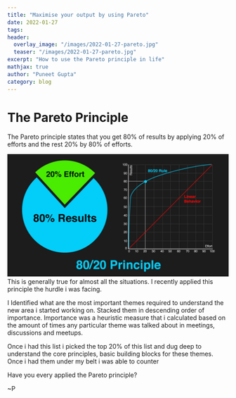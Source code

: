 ```yaml
---
title: "Maximise your output by using Pareto"
date: 2022-01-27
tags:
header:
  overlay_image: "/images/2022-01-27-pareto.jpg"
  teaser: "/images/2022-01-27-pareto.jpg"
excerpt: "How to use the Pareto principle in life"
mathjax: true
author: "Puneet Gupta"
category: blog
---
```


# The Pareto Principle

The Pareto principle states that you get 80% of results by applying 20% of efforts and the rest 20% by 80% of efforts.

![Pareto Principle](/images/2022-01-27-pareto_img.jpg "Pareto Principle")
This is generally true for almost all the situations. I recently applied this principle the hurdle i was facing.

I Identified what are the most important themes required to understand the new area i started working on. Stacked them in descending order of importance. Importance was a heuristic measure that i calculated based on the amount of times any particular theme was talked about in meetings, discussions and meetups.

Once i had this list i picked the top 20% of this list and dug deep to understand the core principles, basic building blocks for these themes. Once i had them under my belt i was able to counter

Have you every applied the Pareto principle?

~P

